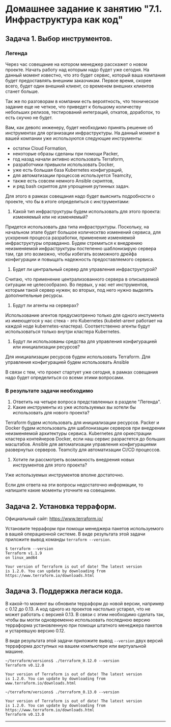 # Домашнее задание к занятию "7.1. Инфраструктура как код"

## Задача 1. Выбор инструментов. 
 
### Легенда
 
Через час совещание на котором менеджер расскажет о новом проекте. Начать работу над которым надо 
будет уже сегодня. 
На данный момент известно, что это будет сервис, который ваша компания будет предоставлять внешним заказчикам.
Первое время, скорее всего, будет один внешний клиент, со временем внешних клиентов станет больше.

Так же по разговорам в компании есть вероятность, что техническое задание еще не четкое, что приведет к большому
количеству небольших релизов, тестирований интеграций, откатов, доработок, то есть скучно не будет.  
   
Вам, как девопс инженеру, будет необходимо принять решение об инструментах для организации инфраструктуры.
На данный момент в вашей компании уже используются следующие инструменты: 
- остатки Сloud Formation, 
- некоторые образы сделаны при помощи Packer,
- год назад начали активно использовать Terraform, 
- разработчики привыкли использовать Docker, 
- уже есть большая база Kubernetes конфигураций, 
- для автоматизации процессов используется Teamcity, 
- также есть совсем немного Ansible скриптов, 
- и ряд bash скриптов для упрощения рутинных задач.  

Для этого в рамках совещания надо будет выяснить подробности о проекте, что бы в итоге определиться с инструментами:

1. Какой тип инфраструктуры будем использовать для этого проекта: изменяемый или не изменяемый?

Придется использовать два типа инфраструктуры. Поскольку, на начальном этапе будет большое колическтво изменений сервиса, для ускорения процесса разработки, применение изменяемой инфраструктуры оправданно. Будем стремиться  к внедрению неизменяемой инфраструктуры постепенно шаблонизирую сервера там, где это возможно, чтобы избегать возможного дрейфа конфигурации и повыщать надежность предоставляемого сервиса.

1. Будет ли центральный сервер для управления инфраструктурой?

Считаю, что применение централизованного сервера в описываемой ситуации не целесообразно. Во первых, у нас нет инструментов, которым такой сервер нужен; во вторых, под него нужно выделять дополнительные ресурсы.

1. Будут ли агенты на серверах?

Использование агентов предусмотренно только для одного инстумента из имеющегося у нас стека - это Kubernetes (kubelet-агент работает на каждой ноде kubernetes-кластера). Соответственно агенты будут использоваться только внутри кластера Kubernetes.

1. Будут ли использованы средства для управления конфигурацией или инициализации ресурсов? 

Для инициализации ресурсов будем использовать Terraform. Для управления конфигурацией будем использовать Ansible
 
В связи с тем, что проект стартует уже сегодня, в рамках совещания надо будет определиться со всеми этими вопросами.

### В результате задачи необходимо

1. Ответить на четыре вопроса представленных в разделе "Легенда". 
1. Какие инструменты из уже используемых вы хотели бы использовать для нового проекта? 

Terraform будем использовать для инициализации ресурсов. Packer и Docker будем использовать для шаблонизации серверов при внедрении неизменяемой архитектуры сервиса. Kubernetes для оркестрации кластера контейнеров Docker, если наш сервис разрастется до больших масштабов. Ansible для автоматизации управления конфигурациями развернутых серверов. Teamcity для автоматизации CI/CD процессов.

1. Хотите ли рассмотреть возможность внедрения новых инструментов для этого проекта? 

Уже используемых инструментов вполне достаточно.

Если для ответа на эти вопросы недостаточно информации, то напишите какие моменты уточните на совещании.


## Задача 2. Установка терраформ. 

Официальный сайт: https://www.terraform.io/

Установите терраформ при помощи менеджера пакетов используемого в вашей операционной системе.
В виде результата этой задачи приложите вывод команды `terraform --version`.
```
$ terraform --version
Terraform v1.1.9
on linux_amd64

Your version of Terraform is out of date! The latest version
is 1.2.0. You can update by downloading from https://www.terraform.io/downloads.html

```

## Задача 3. Поддержка легаси кода. 

В какой-то момент вы обновили терраформ до новой версии, например с 0.12 до 0.13. 
А код одного из проектов настолько устарел, что не может работать с версией 0.13. 
В связи с этим необходимо сделать так, чтобы вы могли одновременно использовать последнюю версию терраформа установленную при помощи
штатного менеджера пакетов и устаревшую версию 0.12. 

В виде результата этой задачи приложите вывод `--version` двух версий терраформа доступных на вашем компьютере 
или виртуальной машине.
```
~/terraform/versions$ ./terraform_0.12.0 --version
Terraform v0.12.0

Your version of Terraform is out of date! The latest version
is 1.2.0. You can update by downloading from www.terraform.io/downloads.html

```
```
~/terraform/versions$ ./terraform_0.13.0 --version

Your version of Terraform is out of date! The latest version
is 1.2.0. You can update by downloading from https://www.terraform.io/downloads.html
Terraform v0.13.0
```
---